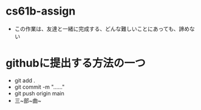 # cs61b-assign
- この作業は、友達と一緒に完成する、どんな難しいことにあっても、諦めない
# githubに提出する方法の一つ
- git add .
- git commit -m "......"
- git push origin main
- 三~部~曲~
